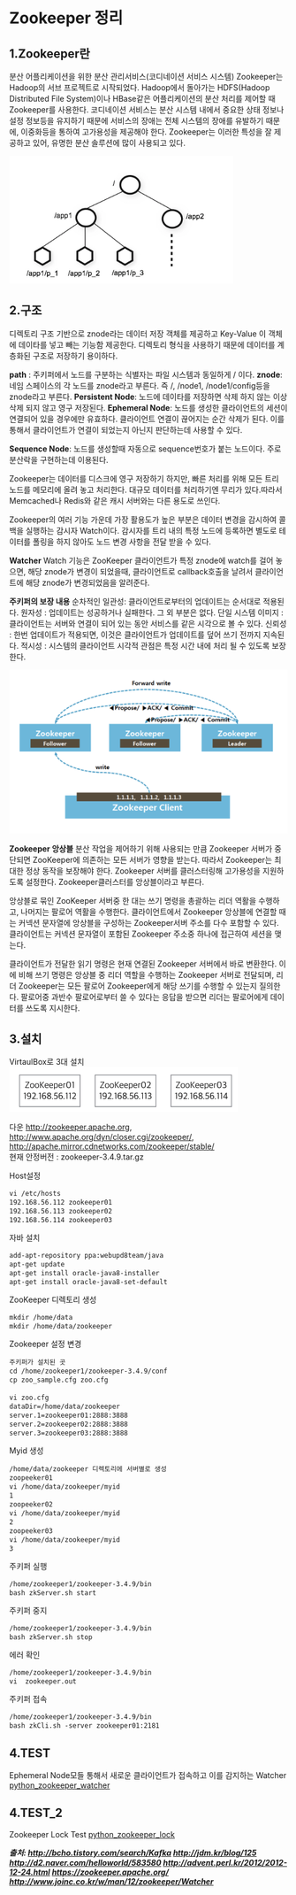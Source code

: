 # Zookeeper 정리
## 1.Zookeeper란

분산 어플리케이션을 위한 분산 관리서비스(코디네이션 서비스 시스템)
Zookeeper는 Hadoop의 서브 프로젝트로 시작되었다. Hadoop에서 돌아가는 HDFS(Hadoop Distributed File System)이나 HBase같은 어플리케이션의 분산 처리를 제어할 때 Zookeeper를 사용한다.
코디네이션 서비스는 분산 시스템 내에서 중요한 상태 정보나 설정 정보등을 유지하기 때문에 서비스의 장애는 전체 시스템의 장애를 유발하기 때문에, 이중화등을 통하여 고가용성을 제공해야 한다. Zookeeper는 이러한 특성을 잘 제공하고 있어, 유명한 분산 솔루션에 많이 사용되고 있다.

![zookeeper](https://raw.githubusercontent.com/namgunghyeon/wiki/8e2fa9bebaffb848c7018f399a1a4533fd502990/images/zookeeper/%EC%8A%A4%ED%81%AC%EB%A6%B0%EC%83%B7%202016-11-14%20%EC%98%A4%EC%A0%84%202.53.58.png)

## 2.구조
디렉토리 구조 기반으로 znode라는 데이터 저장 객체를 제공하고 Key-Value 이 객체에 데이타를 넣고 빼는 기능함 제공한다. 디렉토리 형식을 사용하기 때문에 데이터를 계층화된 구조로 저장하기 용이하다.


**path** : 주키퍼에서 노드를 구분하는 식별자는 파일 시스템과 동일하게 / 이다.
**znode**: 네임 스페이스의 각 노드를 znode라고 부른다.
즉 /, /node1, /node1/config등을 znode라고 부른다.
**Persistent Node**:
노드에 데이타를 저장하면 삭제 하지 않는 이상 삭제 되지 않고 영구 저장된다.
**Ephemeral Node**:
노드를 생성한 클라이언트의 세션이 연결되어 있을 경우에만 유효하다. 클라이언트 연결이 끊어지는 순간 삭제가 된다. 이를 통해서 클라이언트가 연결이 되었는지 아닌지
판단하는데 사용할 수 있다.

**Sequence Node**:
노드를 생성할때 자동으로 sequence번호가 붙는 노드이다. 주로 분산락을 구현하는데 이용된다.

Zookeeper는 데이터를 디스크에 영구 저장하기 하지만, 빠른 처리를 위해 모든 트리 노드를 메모리에 올려 놓고 처리한다. 대규모 데이터를 처리하기엔 무리가 있다.따라서 Memcached나 Redis와 같은 캐시 서버와는 다른 용도로 쓰인다.

Zookeeper의 여러 기능 가운데 가장 활용도가 높은 부분은 데이터 변경을 감시하여 콜백을 실행하는 감시자 Watch이다. 감시자를 트리 내의 특정 노드에 등록하면 별도로 테이터를 폴링을 하지 않아도 노드 변경 사항을 전달 받을 수 있다.

**Watcher**
Watch 기능은 ZooKeeper 클라이언트가 특정 znode에 watch를 걸어 놓으면, 해당 znode가 변경이 되었을때, 클라이언트로 callback호출을 날려서 클라이언트에 해당 znode가 변경되었음을 알려준다.


**주키퍼의 보장 내용**
순차적인 일관성: 클라이언트로부터의 업데이트는 순서대로 적용된다.
원자성 : 업데이트는 성공하거나 실패한다. 그 외 부분은 없다.
단일 시스템 이미지 : 클라이언트는 서버와 연결이 되어 있는 동안 서비스를 같은 시각으로 볼 수 있다.
신뢰성 : 한번 업데이트가 적용되면, 이것은 클라이언트가 업데이트를 덮어 쓰기 전까지 지속된다.
적시성 : 시스템의 클라이언트 시각적 관점은 특정 시간 내에 처리 될 수 있도록 보장한다.

![zookeeper](https://raw.githubusercontent.com/namgunghyeon/wiki/8e2fa9bebaffb848c7018f399a1a4533fd502990/images/zookeeper/%EC%8A%A4%ED%81%AC%EB%A6%B0%EC%83%B7%202016-11-14%20%EC%98%A4%EC%A0%84%202.54.04.png)

**Zookeeper 앙상블**
분산 작업을 제어하기 위해 사용되는 만큼 Zookeeper 서버가 중단되면 ZooKeeper에 의존하는 모든 서버가 영향을 받는다. 따라서 Zookeeper는 최대한 정상 동작을 보장해야 한다. Zookeeper 서버를 클러스터링해 고가용성을 지원하도록 설정한다. Zookeeper클러스터를 앙상블이라고 부른다.

앙상블로 묶인 ZooKeeper 서버중 한 대는 쓰기 명령을 총괄하는 리더 역활을 수행하고, 나머지는 팔로어 역활을 수행한다. 클라이언트에서 Zookeeper 앙상블에 연결할 때는 커넥션 문자열에 앙상블을 구성하는 Zookeeper서버 주소를 다수 포함할 수 있다. 클라이언트는 커넥션 문자열이 포함된 Zookeeper 주소중 하나에 접근하여 세션을 맺는다.

클라이언트가 전달한 읽기 명령은 현재 연결된 Zookeeper 서버에서 바로 변환한다. 이에 비해 쓰기 명령은 앙상블 중 리더 역할을 수행하는 Zookeeper 서버로 전달되며, 리더 Zookeeper는 모든 팔로어 Zookeeper에게 해당 쓰기를 수행할 수 있는지 질의한다. 팔로어중 과반수 팔로어로부터 쓸 수 있다는 응답을 받으면 리더는 팔로어에게 데이터를 쓰도록 지시한다.

## 3.설치
VirtaulBox로 3대 설치
![zookeeper](https://raw.githubusercontent.com/namgunghyeon/wiki/8e2fa9bebaffb848c7018f399a1a4533fd502990/images/zookeeper/%EC%8A%A4%ED%81%AC%EB%A6%B0%EC%83%B7%202016-11-14%20%EC%98%A4%EC%A0%84%202.54.11.png)

다운
http://zookeeper.apache.org, http://www.apache.org/dyn/closer.cgi/zookeeper/, http://apache.mirror.cdnetworks.com/zookeeper/stable/  
현재 안정버전 : zookeeper-3.4.9.tar.gz

Host설정
```
vi /etc/hosts
192.168.56.112 zookeeper01
192.168.56.113 zookeeper02
192.168.56.114 zookeeper03
```
자바 설치
```
add-apt-repository ppa:webupd8team/java
apt-get update
apt-get install oracle-java8-installer
apt-get install oracle-java8-set-default
```
ZooKeeper 디렉토리 생성
```
mkdir /home/data
mkdir /home/data/zookeeper
```
Zookeeper 설정 변경
```
주키퍼가 설치된 곳
cd /home/zookeeper1/zookeeper-3.4.9/conf
cp zoo_sample.cfg zoo.cfg

vi zoo.cfg
dataDir=/home/data/zookeeper
server.1=zookeeper01:2888:3888
server.2=zookeeper02:2888:3888
server.3=zookeeper03:2888:3888
```
Myid 생성
```
/home/data/zookeeper 디렉토리에 서버별로 생성
zoopeeker01
vi /home/data/zookeeper/myid
1
zoopeeker02
vi /home/data/zookeeper/myid
2
zoopeeker03
vi /home/data/zookeeper/myid
3
```
주키퍼 실행
```
/home/zookeeper1/zookeeper-3.4.9/bin
bash zkServer.sh start
```
주키퍼 중지
```
/home/zookeeper1/zookeeper-3.4.9/bin
bash zkServer.sh stop
```
에러 확인
```
/home/zookeeper1/zookeeper-3.4.9/bin
vi  zookeeper.out
```
주키퍼 접속
```
/home/zookeeper1/zookeeper-3.4.9/bin
bash zkCli.sh -server zookeeper01:2181
```
## 4.TEST
Ephemeral Node모들 통해서 새로운 클라이언트가 접속하고 이를 감지하는 Watcher
[python_zookeeper_watcher](https://github.com/namgunghyeon/python_zookeeper/tree/master/ephemeral)

## 4.TEST_2
Zookeeper Lock Test
[python_zookeeper_lock](https://github.com/namgunghyeon/python_zookeeper/tree/master/lock)

***출처:
http://bcho.tistory.com/search/Kafka
http://jdm.kr/blog/125
http://d2.naver.com/helloworld/583580
http://advent.perl.kr/2012/2012-12-24.html
https://zookeeper.apache.org/
http://www.joinc.co.kr/w/man/12/zookeeper/Watcher***
